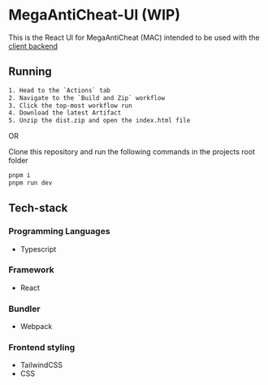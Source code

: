 # MegaAntiCheat-UI (WIP)

This is the React UI for MegaAntiCheat (MAC) intended to be used with the [client backend](https://github.com/MegaAntiCheat/client-backend)

## Running

```txt
1. Head to the `Actions` tab
2. Navigate to the `Build and Zip` workflow
3. Click the top-most workflow run
4. Download the latest Artifact
5. Unzip the dist.zip and open the index.html file
```

 OR

Clone this repository and run the following commands in the projects root folder

```sh
pnpm i
pnpm run dev
```

## Tech-stack

### Programming Languages

- Typescript

### Framework

- React

### Bundler

- Webpack

### Frontend styling

- TailwindCSS
- CSS
